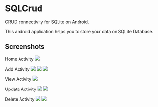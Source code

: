 # SQLCrud
CRUD connectivity for SQLite on Android.

This android application helps you to store your data on SQLite Database.

## Screenshots
Home Activity
![](images/https://github.com/nimish1001/SQLCrud/blob/master/images/1.jpeg)

Add Activity
![](images/https://github.com/nimish1001/SQLCrud/blob/master/images/2.jpeg)
![](images/https://github.com/nimish1001/SQLCrud/blob/master/images/2.1.jpeg)
![](images/https://github.com/nimish1001/SQLCrud/blob/master/images/3.jpeg)

View Activity
![](images/https://github.com/nimish1001/SQLCrud/blob/master/images/4.jpeg)

Update Activity
![](images/https://github.com/nimish1001/SQLCrud/blob/master/images/5.jpeg)
![](images/https://github.com/nimish1001/SQLCrud/blob/master/images/6.jpeg)

Delete Activity
![](images/https://github.com/nimish1001/SQLCrud/blob/master/images/7.jpeg)
![](images/https://github.com/nimish1001/SQLCrud/blob/master/images/5.jpeg)
